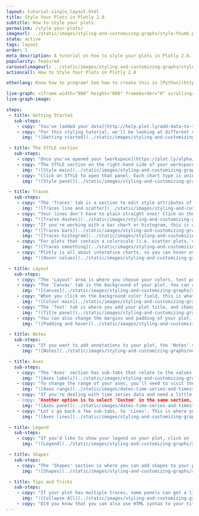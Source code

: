 ```yaml
---
layout: tutorial-single_layout.html
title: Style Your Plots in Plotly 2.0
subtitle: How to style your plots.
permalink: /style-your-plots/
imageurl: ../static/images/styling-and-customizing-graphs/style-thumb.png
state: active
tags: layout
order: 1
meta_description: A tutorial on how to style your plots in Plotly 2.0.
popularity: featured
carouselimageurl: ../static/images/styling-and-customizing-graphs/style-thumb.png
actioncall: How to Style Your Plots in Plotly 2.0

otherlang: Know how to program? See how to create this in [Python](https://plot.ly/python/#layout-options) or [R](https://plot.ly/r/#layout-options).

live-graph: <iframe width="900" height="800" frameborder="0" scrolling="no" src="https://plot.ly/~plotly2_demo/57.embed"></iframe>
live-graph-image:

steps: 
 - title: Getting Started
   sub-steps:
    - copy: "You've [added your data](http://help.plot.ly/add-data-to-the-plotly-grid/), you've [chosen your chart type](http://help.plot.ly/tutorials/#basic), but how do you style your plot?"
    - copy: "For this styling tutorial, we'll be looking at different chart types and using various examples. If you've chosen a chart type but don't have specific data to work with, click the 'try an example' button to get a sample chart."
      img: "![Getting started](../static/images/styling-and-customizing-graphs/getting-started.gif)"

 - title: The STYLE section
   sub-steps: 
    - copy: "Once you've opened your [workspace](https://plot.ly/alpha/workspace/) and have your data in the grid, you'll have to do a few things to make your plot look just the way you want it."
    - copy: "The STYLE section on the right-hand side of your workspace is where you'll spend most of your time styling your plot."
      img: "![Style main](../static/images/styling-and-customizing-graphs/style-main-pic.png)"
    - copy: "Click on STYLE to open that panel. Each chart type is unique with its own attributes, so each section under the STYLE tab will have different selections depending on the chart you choose."
      img: "![Style panel](../static/images/styling-and-customizing-graphs/style-panel-main.png)"

 - title: Traces
   sub-steps: 
    - copy: "The 'Traces' tab is a section to edit style attributes of the charts' values or data. For basic plots such as line and scatter, this is where you change the color and thickness of your lines. You can also play with the color, diameter and symbol of your points."
      img: "![Traces line and scatter](../static/images/styling-and-customizing-graphs/style-traces-line.gif)"
    - copy: "Your lines don't have to plain straight ones! Click on the TYPE dropdown to see the different dashes to spruce up your plot. The same can be done in a contour plot."
      img: "![Traces dashes](../static/images/styling-and-customizing-graphs/style-traces-dashes.gif)"  
    - copy: "If you're working with a bar chart or histogram, this is where you can change the size and spacing between each bar, as well as the bin size (the width of each bin on the number line) of your histogram. The two images below are examples of this."
      img: "![Traces bars](../static/images/styling-and-customizing-graphs/traces-bars.png)"
      img: "![Traces histogram](../static/images/styling-and-customizing-graphs/traces-histogram.png)"
    - copy: "For plots that contain a colorscale (i.e. scatter plots, contour plots, heatmaps, choropleth maps, and 3D charts), this is where you'll find it. The heatmap has a 'Smoothing' option, which will create a continuous heatmap instead of color blocks."
      img: "![Traces smoothing](../static/images/styling-and-customizing-graphs/style-smoothing.gif)"
    - copy: "Plotly is all about interative charts, so you can hover over the plot to see the values of that plot. Depending on what values you want to appear when you hover, can click on the 'X', 'Y', 'Z' or ‘Name' under 'Values Shown on Hover'."
      img: "![Hover values](../static/images/styling-and-customizing-graphs/values-on-hover.png)" 

 - title: Layout
   sub-steps:    
    - copy: "The 'Layout' area is where you choose your colors, text position, or typeface. Certain colors and typeface are only available with a PRO subscription; click [here](https://plot.ly/products/cloud/) to upgrade!"
    - copy: "The 'Canvas' tab is the background of your plot. You can change the width and height of your plot, as well as the background color."
      img: "![Canvas](../static/images/styling-and-customizing-graphs/style-canvas-.png)" 
    - copy: "When you click on the background color field, this is what appears."   
      img: "![Colour main](../static/images/styling-and-customizing-graphs/style-colour.png)" 
    - copy: "The 'Text' tab is where you add your plot title, and change the font, font color and font size of the title. The global text section controls all text of your plot (the title, the axes and legend labels). If you'd like a specific font for yout title, you change it in the fields below the text box."
      img: "![Title panel](../static/images/styling-and-customizing-graphs/style-title.png)" 
    - copy: "You can also change the margins and padding of your plot, as well as enable and disable your hover interaction."
      img: "![Padding and hover](../static/images/styling-and-customizing-graphs/Layout-padding-hover.png)" 

 - title: Notes
   sub-steps:     
    - copy: "If you want to add annotations to your plot, the 'Notes' section is the place. Click the blue '+ Annotation' button at the top right-hand side to add general notes, subtitles, the source of your data, and to automatically mark your data points."
      img: "![Notes](../static/images/styling-and-customizing-graphs/notes-section.gif)" 

 - title: Axes
   sub-steps:     
    - copy: "The 'Axes' section has sub-tabs that relate to the values and labels of your plot. The 'Titles' sub-tab is where you can label your axes by clicking on 'All', 'X', or 'Y', and just like the plot title, you're also able to change the font, font color and font size of the axes labels."
      img: "![Axes labels](../static/images/styling-and-customizing-graphs/style-axes-title.png)" 
    - copy: "To change the range of your axes, you'll need to visit the 'Range' sub-tab. Ths includes reversing the axis by flipping the min/max values. You can also leave the range selection as auto, or click on 'Custom' and add the unix timestamps in the 'X-MIN' and 'X-MAX' fields under 'Selection'. The range and axis specifications are done in unix timestamps."
      img: "![Axes range](../static/images/dates-time-series-and-timestamp/time-range.png)"
    - copy: "If you're dealing with time series data and need a little help in editing date axes, visit [this](http://help.plot.ly/make-a-time-series-graph/) page.
    - copy: "Another option is to select 'Custom' in the same section, and enter the number of markers you want to show on your plot. If your plot sets the dates as biannual, but you want to show every consecutive year, this is the other place to set that up."
      img: "![Axes panel](../static/images/dates-time-series-and-timestamp/time-tick-marker.png)"
    - copy: "Let's go back a few sub-tabs, to 'Lines'. This is where you can add grid lines and zero lines to your plot. You have the option of selecting 'All' for both your x and y axes, or select them individually. If you click on 'Show' under the first 'Line', you can position these lines at the top or bottom, or left or right of your plot. The 'Grid Lines' option displays a grid behind your graph. The zero line shows where '0' is on your plot, which could be helpful if you have both positive and negative values. You can choose the thickness and color for all these lines."
      img: "![Axes lines](../static/images/styling-and-customizing-graphs/style-lines.gif)"

 - title: Legend
   sub-steps:    
    - copy: "If you'd like to show your legend on your plot, click on 'Legend', and select 'Show'. The Text area is where you can change the font, font color and font size of the labels of your legend. You can also create a border around your legend, adjust the border width, play around with the color of its edges and its background. The positioning of the legend can be changed as well, along with the orientation. You also have two options for the trace order in your legend; showing your traces as is, or reversing the order."
      img: "![Legend](../static/images/styling-and-customizing-graphs/style-legend.png)"

 - title: Shapes
   sub-steps: 
    - copy: "The 'Shapes' section is where you can add shapes to your plot. Click the blue '+ Shape' button on the top right-hand side. You have a few options to choose from, including vertical and horizontal lines and bands, custom lines and rectangles, and circles. Below, we show you how to add a circle to your graph."
      img: "![Shapes](../static/images/styling-and-customizing-graphs/style-shapes.gif)"   

 - title: Tips and Tricks
   sub-steps: 
    - copy: "If your plot has multiple traces, some panels can get a little messy. The 'Collapse All' button found at the top left-hand side of these panels organize this part of your workspace. You can then open each trace or sub-tab to view them individually, or hit 'Expand All'."
      img: "![Collapse All](../static/images/styling-and-customizing-graphs/style-collapse-all.gif)" 
    - copy: "Did you know that you can also use HTML syntax to your title and labels? To learn more about HTML and how to add tags and codes to your text, visit [this](http://help.plot.ly/adding-HTML-and-links-to-charts/) page!"
---
```




